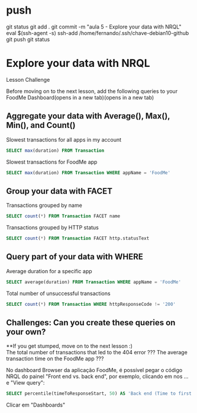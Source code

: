 
# ###################################################################################################################### 
# ###################################################################################################################### 
# ###################################################################################################################### 
#  push

git status
git add .
git commit -m "aula 5 - Explore your data with NRQL"
eval $(ssh-agent -s)
ssh-add /home/fernando/.ssh/chave-debian10-github
git push
git status



# ###################################################################################################################### 
# ###################################################################################################################### 
# ###################################################################################################################### 
# Explore your data with NRQL

Lesson Challenge

Before moving on to the next lesson, add the following queries to your FoodMe Dashboard(opens in a new tab)(opens in a new tab)


## Aggregate your data with Average(), Max(), Min(), and Count()
Slowest transactions for all apps in my account	
~~~~sql
SELECT max(duration) FROM Transaction 
~~~~

Slowest transactions for FoodMe app	
~~~~sql
SELECT max(duration) FROM Transaction WHERE appName = 'FoodMe' 
~~~~



## Group your data with FACET
Transactions grouped by name	
~~~~sql
SELECT count(*) FROM Transaction FACET name
~~~~

Transactions grouped by HTTP status	
~~~~sql
SELECT count(*) FROM Transaction FACET http.statusText
~~~~



## Query part of your data with WHERE
Average duration for a specific app	
~~~~sql
SELECT average(duration) FROM Transaction WHERE appName = 'FoodMe'
~~~~

Total number of unsuccessful transactions	
~~~~sql
SELECT count(*) FROM Transaction WHERE httpResponseCode != '200'
~~~~

## Challenges: Can you create these queries on your own?
**If you get stumped, move on to the next lesson :)  
The total number of transactions that led to the 404 error	???
The average transaction time on the FoodMe app	???





No dashboard Browser da aplicação FoodMe, é possível pegar o código NRQL do painel "Front end vs. back end", por exemplo, clicando em nos ... e "View query":

~~~~sql
SELECT percentile(timeToResponseStart, 50) AS 'Back end (Time to first byte)', percentile(duration-timeToResponseStart, 50) AS 'Front end (Window load + AJAX)' FROM BrowserInteraction WHERE (entityGuid = 'NDMwMTY1NnxCUk9XU0VSfEFQUExJQ0FUSU9OfDExMDMzMDU1MTY') AND (`mobileOptimized` IS NULL) LIMIT 1000 SINCE 21600 seconds AGO TIMESERIES
~~~~




Clicar em "Dashboards"